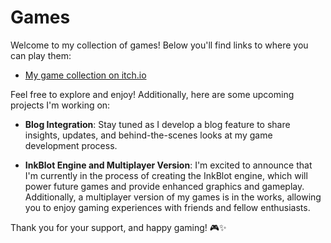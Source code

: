 # Games

Welcome to my collection of games! Below you'll find links to where you can play them:

- [My game collection on itch.io](https://breaddev-here.itch.io/)

Feel free to explore and enjoy! Additionally, here are some upcoming projects I'm working on:

- **Blog Integration**: Stay tuned as I develop a blog feature to share insights, updates, and behind-the-scenes looks at my game development process. 

- **InkBlot Engine and Multiplayer Version**: I'm excited to announce that I'm currently in the process of creating the InkBlot engine, which will power future games and provide enhanced graphics and gameplay. Additionally, a multiplayer version of my games is in the works, allowing you to enjoy gaming experiences with friends and fellow enthusiasts.

Thank you for your support, and happy gaming! 🎮✨
